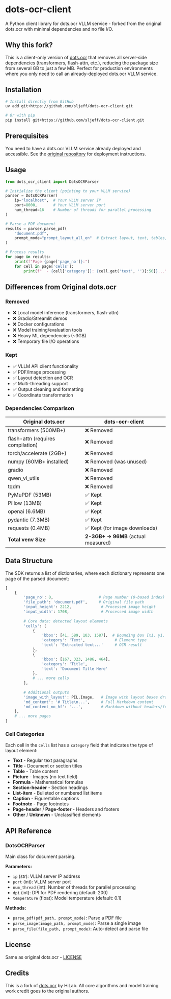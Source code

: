 # dots-ocr-client

A Python client library for dots.ocr VLLM service - forked from the original dots.ocr with minimal dependencies and no file I/O.

## Why this fork?

This is a client-only version of [dots.ocr](https://github.com/rednote-hilab/dots.ocr) that removes all server-side dependencies (transformers, flash-attn, etc.), reducing the package size from several GB to just a few MB. Perfect for production environments where you only need to call an already-deployed dots.ocr VLLM service.

## Installation

```bash
# Install directly from GitHub
uv add git+https://github.com/sljeff/dots-ocr-client.git

# Or with pip
pip install git+https://github.com/sljeff/dots-ocr-client.git
```

## Prerequisites

You need to have a dots.ocr VLLM service already deployed and accessible. See the [original repository](https://github.com/rednote-hilab/dots.ocr) for deployment instructions.

## Usage

```python
from dots_ocr_client import DotsOCRParser

# Initialize the client (pointing to your VLLM service)
parser = DotsOCRParser(
    ip="localhost",  # Your VLLM server IP
    port=8000,       # Your VLLM server port
    num_thread=16    # Number of threads for parallel processing
)

# Parse a PDF document
results = parser.parse_pdf(
    "document.pdf",
    prompt_mode="prompt_layout_all_en"  # Extract layout, text, tables, formulas
)

# Process results
for page in results:
    print(f"Page {page['page_no']}:")
    for cell in page['cells']:
        print(f"  - {cell['category']}: {cell.get('text', '')[:50]}...")
```

## Differences from Original dots.ocr

### Removed
- ❌ Local model inference (transformers, flash-attn)
- ❌ Gradio/Streamlit demos
- ❌ Docker configurations
- ❌ Model training/evaluation tools
- ❌ Heavy ML dependencies (~3GB)
- ❌ Temporary file I/O operations

### Kept
- ✅ VLLM API client functionality
- ✅ PDF/Image processing
- ✅ Layout detection and OCR
- ✅ Multi-threading support
- ✅ Output cleaning and formatting
- ✅ Coordinate transformation

### Dependencies Comparison
| Original dots.ocr | dots-ocr-client |
|------------------|-----------------|
| transformers (500MB+) | ❌ Removed |
| flash-attn (requires compilation) | ❌ Removed |
| torch/accelerate (2GB+) | ❌ Removed |
| numpy (60MB+ installed) | ❌ Removed (was unused) |
| gradio | ❌ Removed |
| qwen_vl_utils | ❌ Removed |
| tqdm | ❌ Removed |
| PyMuPDF (53MB) | ✅ Kept |
| Pillow (13MB) | ✅ Kept |
| openai (6.6MB) | ✅ Kept |
| pydantic (7.3MB) | ✅ Kept |
| requests (0.4MB) | ✅ Kept (for image downloads) |
| **Total venv Size** | **2-3GB+ → 96MB** (actual measured) |

## Data Structure

The SDK returns a list of dictionaries, where each dictionary represents one page of the parsed document:

```python
[
    {
        'page_no': 0,                    # Page number (0-based index)
        'file_path': 'document.pdf',     # Original file path
        'input_height': 2212,             # Processed image height
        'input_width': 1708,              # Processed image width
        
        # Core data: detected layout elements
        'cells': [
            {
                'bbox': [41, 589, 103, 1587],  # Bounding box [x1, y1, x2, y2]
                'category': 'Text',             # Element type
                'text': 'Extracted text...'     # OCR result
            },
            {
                'bbox': [167, 323, 1486, 464],
                'category': 'Title',
                'text': 'Document Title Here'
            },
            # ... more cells
        ],
        
        # Additional outputs
        'image_with_layout': PIL.Image,   # Image with layout boxes drawn
        'md_content': '# Title\n...',     # Full Markdown content
        'md_content_no_hf': '...',        # Markdown without headers/footers
    },
    # ... more pages
]
```

### Cell Categories

Each cell in the `cells` list has a `category` field that indicates the type of layout element:

- **Text** - Regular text paragraphs
- **Title** - Document or section titles
- **Table** - Table content
- **Picture** - Images (no text field)
- **Formula** - Mathematical formulas
- **Section-header** - Section headings
- **List-item** - Bulleted or numbered list items
- **Caption** - Figure/table captions
- **Footnote** - Page footnotes
- **Page-header** / **Page-footer** - Headers and footers
- **Other** / **Unknown** - Unclassified elements

## API Reference

### DotsOCRParser

Main class for document parsing.

**Parameters:**
- `ip` (str): VLLM server IP address
- `port` (int): VLLM server port
- `num_thread` (int): Number of threads for parallel processing
- `dpi` (int): DPI for PDF rendering (default: 200)
- `temperature` (float): Model temperature (default: 0.1)

**Methods:**
- `parse_pdf(pdf_path, prompt_mode)`: Parse a PDF file
- `parse_image(image_path, prompt_mode)`: Parse a single image
- `parse_file(file_path, prompt_mode)`: Auto-detect and parse file

## License

Same as original dots.ocr - [LICENSE](LICENSE)

## Credits

This is a fork of [dots.ocr](https://github.com/rednote-hilab/dots.ocr) by HiLab. All core algorithms and model training work credit goes to the original authors.
